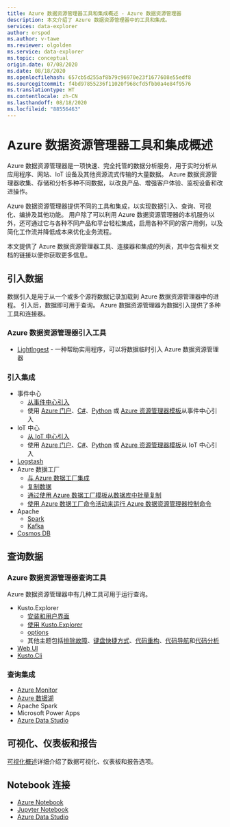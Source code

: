 ```yaml
---
title: Azure 数据资源管理器工具和集成概述 - Azure 数据资源管理器
description: 本文介绍了 Azure 数据资源管理器中的工具和集成。
services: data-explorer
author: orspod
ms.author: v-tawe
ms.reviewer: olgolden
ms.service: data-explorer
ms.topic: conceptual
origin.date: 07/08/2020
ms.date: 08/18/2020
ms.openlocfilehash: 657cb5d255af8b79c96970e23f1677608e55edf8
ms.sourcegitcommit: f4bd97855236f11020f968cfd5fbb0a4e84f9576
ms.translationtype: HT
ms.contentlocale: zh-CN
ms.lasthandoff: 08/18/2020
ms.locfileid: "88556463"
---
```

# <a name="azure-data-explorer-tools-and-integrations-overview"></a>Azure 数据资源管理器工具和集成概述

Azure 数据资源管理器是一项快速、完全托管的数据分析服务，用于实时分析从应用程序、网站、IoT 设备及其他资源流式传输的大量数据。 Azure 数据资源管理器收集、存储和分析多种不同数据，以改良产品、增强客户体验、监视设备和改进操作。 

Azure 数据资源管理器提供不同的工具和集成，以实现数据引入、查询、可视化、编排及其他功能。 用户除了可以利用 Azure 数据资源管理器的本机服务以外，还可通过它与各种不同产品和平台轻松集成，启用各种不同的客户用例，以及简化工作流并降低成本来优化业务流程。 

本文提供了 Azure 数据资源管理器工具、连接器和集成的列表，其中包含相关文档的链接以便你获取更多信息。

## <a name="ingest-data"></a>引入数据 

数据引入是用于从一个或多个源将数据记录加载到 Azure 数据资源管理器中的进程。 引入后，数据即可用于查询。 Azure 数据资源管理器为数据引入提供了多种工具和连接器。 

### <a name="azure-data-explorer-ingestion-tools"></a>Azure 数据资源管理器引入工具

* [LightIngest](lightingest.md) - 一种帮助实用程序，可以将数据临时引入 Azure 数据资源管理器

<!-- * One-click Ingestion
    * [One-click ingestion overview](ingest-data-one-click.md)
    * [Ingest data from a container to a new table](one-click-ingestion-new-table.md)
    * [Ingest data from a local file to an existing table](one-click-ingestion-existing-table.md) -->

### <a name="ingestion-integrations"></a>引入集成

<!-- * Event Grid
    * [Ingest from Event Grid](ingest-data-event-grid-overview.md)
    * Ingest from Event Grid using the [Azure portal](ingest-data-event-grid.md), [C#](data-connection-event-grid-csharp.md), [Python](data-connection-event-grid-python.md) or [Azure Resource Manager template](data-connection-event-grid-resource-manager.md) -->

* 事件中心
    * [从事件中心引入](ingest-data-event-hub-overview.md)
    * 使用 [Azure 门户](ingest-data-event-hub.md)、[C#](data-connection-event-hub-csharp.md)、[Python](data-connection-event-hub-python.md) 或 [Azure 资源管理器模板](data-connection-event-hub-resource-manager.md)从事件中心引入
* IoT 中心
    * [从 IoT 中心引入](ingest-data-iot-hub-overview.md)
    * 使用 [Azure 门户](ingest-data-iot-hub.md)、[C#](data-connection-iot-hub-csharp.md)、[Python](data-connection-iot-hub-python.md) 或 [Azure 资源管理器模板](data-connection-iot-hub-resource-manager.md)从 IoT 中心引入
* [Logstash](ingest-data-logstash.md)
* Azure 数据工厂
    * [与 Azure 数据工厂集成](data-factory-integration.md)
    * [复制数据](data-factory-load-data.md)
    * [通过使用 Azure 数据工厂模板从数据库中批量复制](data-factory-template.md)
    * [使用 Azure 数据工厂命令活动来运行 Azure 数据资源管理器控制命令](data-factory-command-activity.md)
* Apache 
    * [Spark](spark-connector.md)
    * [Kafka](ingest-data-kafka.md)
* [Cosmos DB](https://github.com/Azure/azure-kusto-labs/tree/master/cosmosdb-adx-integration)

<!-- * [Power Automate](flow.md) -->

## <a name="query-data"></a>查询数据

### <a name="azure-data-explorer-query-tools"></a>Azure 数据资源管理器查询工具

Azure 数据资源管理器中有几种工具可用于运行查询。

* Kusto.Explorer
    * [安装和用户界面](kusto/tools/kusto-explorer.md)
    * [使用 Kusto.Explorer](kusto/tools/kusto-explorer-using.md)
    * [options](kusto/tools/kusto-explorer-options.md)
    * 其他主题包括[排除故障](kusto/tools/kusto-explorer-troubleshooting.md)、[键盘快捷方式](kusto/tools/kusto-explorer-shortcuts.md)、[代码重构](kusto/tools/kusto-explorer-refactor.md)、[代码导航](kusto/tools/kusto-explorer-codenav.md)和[代码分析](kusto/tools/kusto-explorer-code-analyzer.md)
* [Web UI](web-query-data.md)
* [Kusto.Cli](kusto/tools/kusto-cli.md)

### <a name="query-integrations"></a>查询集成

* [Azure Monitor](query-monitor-data.md)
* [Azure 数据湖](data-lake-query-data.md)
* Apache Spark
* Microsoft Power Apps
* [Azure Data Studio](https://docs.microsoft.com/sql/azure-data-studio/notebooks-kqlmagic)

## <a name="visualizations-dashboards-and-reporting"></a>可视化、仪表板和报告

[可视化概述](viz-overview.md)详细介绍了数据可视化、仪表板和报告选项。 

## <a name="notebook-connectivity"></a>Notebook 连接

* [Azure Notebook](azure-notebooks.md)
* [Jupyter Notebook](kqlmagic.md)
* [Azure Data Studio](https://docs.microsoft.com/sql/azure-data-studio/notebooks-kqlmagic)

<!-- ## Orchestration -->

<!-- * Power Automate
    * [Power Automate Flow connector](flow.md)
    * [Power Automate connector usage examples](flow-usage.md) -->
<!-- * [Microsoft Logic App](kusto/tools/logicapps.md)  -->

<!-- * [Azure Data Factory](data-factory-integration.md) -->

<!-- ## Share data

* [Azure Data Share](data-share.md) -->

<!-- ## Source control integration

* [Azure Pipelines](devops.md) 
* [Sync Kusto](kusto/tools/synckusto.md)  -->

<!--Open Source Tools-->
